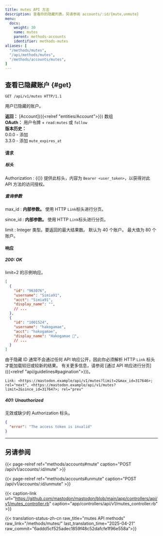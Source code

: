```yaml
---
title: mutes API 方法
description: 查看你的隐藏列表。另请参阅 accounts/:id/{mute,unmute}
menu:
  docs:
    weight: 30
    name: mutes
    parent: methods-accounts
    identifier: methods-mutes
aliases: [
  "/methods/mutes",
  "/api/methods/mutes",
  "/methods/accounts/mutes",
]
---
```


<style>
#TableOfContents ul ul ul {display: none}
</style>

## 查看已隐藏账户 {#get}

```http
GET /api/v1/mutes HTTP/1.1
```

用户已隐藏的账户。

**返回：** [Account]({{<relref "entities/Account">}}) 数组\
**OAuth：** 用户令牌 + `read:mutes` 或 `follow`\
**版本历史：**\
0.0.0 - 添加\
3.3.0 - 添加 `mute_expires_at`

#### 请求
##### 标头

Authorization
: {{<required>}} 提供此标头，内容为 `Bearer <user_token>`，以获得对此 API 方法的访问授权。

##### 查询参数

max_id
: **内部参数。** 使用 HTTP `Link`标头进行分页。

since_id
: **内部参数。** 使用 HTTP `Link`标头进行分页。

limit
: Integer 类型。要返回的最大结果数。 默认为 40 个账户。 最大值为 80 个账户。

#### 响应
##### 200: OK

limit=2 的示例响应。

```json
[
  {
    "id": "963076",
    "username": "Simia91",
    "acct": "Simia91",
    "display_name": "",
    // ...
  },
  {
    "id": "1001524",
    "username": "hakogamae",
    "acct": "hakogamae",
    "display_name": "Hakogamae 🔞",
    // ...
  }
]
```

由于隐藏 ID 通常不会通过任何 API 响应公开，因此你必须解析 HTTP `Link` 标头才能加载较旧或较新的结果。 有关更多信息，请参阅 [通过 API 响应进行分页]({{<relref "api/guidelines#pagination">}})。

```http
Link: <https://mastodon.example/api/v1/mutes?limit=2&max_id=317646>; rel="next", <https://mastodon.example/api/v1/mutes?limit=2&since_id=317647>; rel="prev"
```

##### 401: Unauthorized

无效或缺少的 Authorization 标头。

```json
{
  "error": "The access token is invalid"
}
```

---

## 另请参阅

{{< page-relref ref="methods/accounts#mute" caption="POST /api/v1/accounts/:id/mute" >}}

{{< page-relref ref="methods/accounts#unmute" caption="POST /api/v1/accounts/:id/unmute" >}}

{{< caption-link url="https://github.com/mastodon/mastodon/blob/main/app/controllers/api/v1/mutes_controller.rb" caption="app/controllers/api/v1/mutes_controller.rb" >}}

{{< translation-status-zh-cn raw_title="mutes API methods" raw_link="/methods/mutes/" last_translation_time="2025-04-21" raw_commit="6addd5cf525adec1859f48c52dafcfe1f96e558a">}}
